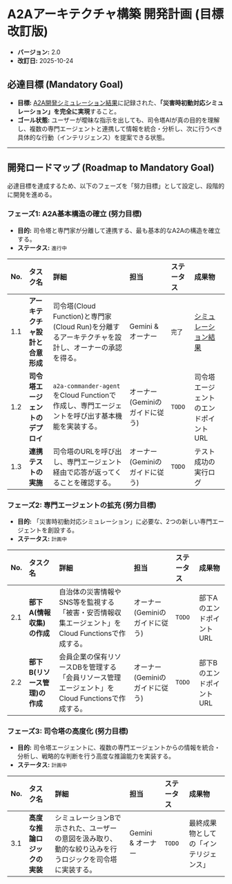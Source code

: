 # A2Aアーキテクチャ構築 開発計画 (目標改訂版)

- **バージョン:** 2.0
- **改訂日:** 2025-10-24

## 必達目標 (Mandatory Goal)

- **目標:** [A2A開発シミュレーション結果](A2A開発シミュレーション結果_20251024.md)に記録された、**「災害時初動対応シミュレーション」を完全に実現**すること。
- **ゴール状態:** ユーザーが曖昧な指示を出しても、司令塔AIが真の目的を理解し、複数の専門エージェントと連携して情報を統合・分析し、次に行うべき具体的な行動（インテリジェンス）を提案できる状態。

---

## 開発ロードマップ (Roadmap to Mandatory Goal)

必達目標を達成するため、以下のフェーズを「努力目標」として設定し、段階的に開発を進める。

### フェーズ1: A2A基本構造の確立 (努力目標)
- **目的:** 司令塔と専門家が分離して連携する、最も基本的なA2Aの構造を確立する。
- **ステータス:** `進行中`

| No. | タスク名 | 詳細 | 担当 | ステータス | 成果物 |
| :-- | :--- | :--- | :--- | :--- | :--- |
| 1.1 | **アーキテクチャ設計と合意形成** | 司令塔(Cloud Function)と専門家(Cloud Run)を分離するアーキテクチャを設計し、オーナーの承認を得る。 | Gemini & オーナー | `完了` | [シミュレーション結果](A2A開発シミュレーション結果_20251024.md) |
| 1.2 | **司令塔エージェントのデプロイ** | `a2a-commander-agent`をCloud Functionで作成し、専門エージェントを呼び出す基本機能を実装する。 | オーナー (Geminiのガイドに従う) | `TODO` | 司令塔エージェントのエンドポイントURL |
| 1.3 | **連携テストの実施** | 司令塔のURLを呼び出し、専門エージェント経由で応答が返ってくることを確認する。 | オーナー (Geminiのガイドに従う) | `TODO` | テスト成功の実行ログ |

### フェーズ2: 専門エージェントの拡充 (努力目標)
- **目的:** 「災害時初動対応シミュレーション」に必要な、2つの新しい専門エージェントを創設する。
- **ステータス:** `計画中`

| No. | タスク名 | 詳細 | 担当 | ステータス | 成果物 |
| :-- | :--- | :--- | :--- | :--- | :--- |
| 2.1 | **部下A(情報収集)の作成** | 自治体の災害情報やSNS等を監視する「被害・安否情報収集エージェント」をCloud Functionsで作成する。 | オーナー (Geminiのガイドに従う) | `TODO` | 部下AのエンドポイントURL |
| 2.2 | **部下B(リソース管理)の作成** | 会員企業の保有リソースDBを管理する「会員リソース管理エージェント」をCloud Functionsで作成する。 | オーナー (Geminiのガイドに従う) | `TODO` | 部下BのエンドポイントURL |

### フェーズ3: 司令塔の高度化 (努力目標)
- **目的:** 司令塔エージェントに、複数の専門エージェントからの情報を統合・分析し、戦略的な判断を行う高度な推論能力を実装する。
- **ステータス:** `計画中`

| No. | タスク名 | 詳細 | 担当 | ステータス | 成果物 |
| :-- | :--- | :--- | :--- | :--- | :--- |
| 3.1 | **高度な推論ロジックの実装** | シミュレーションBで示された、ユーザーの意図を汲み取り、動的な絞り込みを行うロジックを司令塔に実装する。 | Gemini & オーナー | `TODO` | 最終成果物としての「インテリジェンス」 |